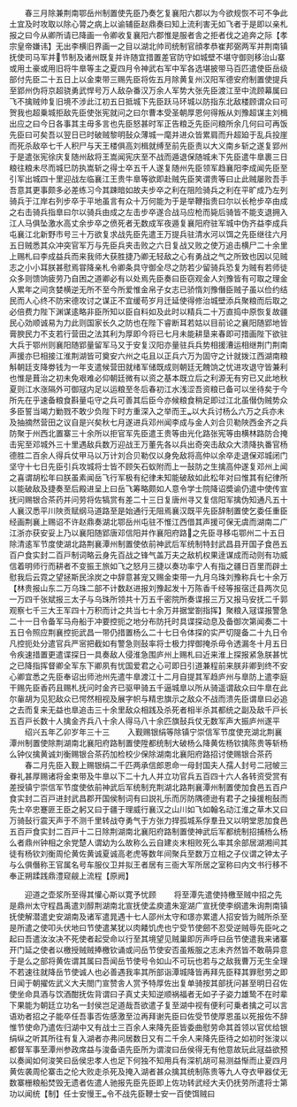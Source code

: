 <!-- { "loadSidebar": true } -->
　　春三月除兼荆南鄂岳州制置使先臣乃奏乞复襄阳六郡以为今欲规恢不可不争此土宜及时攻取以除心膂之病上以谕辅臣赵鼎奏曰知上流利害无如飞者于是即以亲札报之曰今从卿所请已降画一令卿收复襄阳六郡惟是服者舎之拒者伐之追奔之际【孝宗皇帝嫌讳】无出李横旧界画一之目以湖北帅司统制官顔孝恭崔邦弼两军并荆南镇抚使司马军并节制及诸州既复并许随宜措置差官防守如城壁不堪守御则移治山寨或用土豪或用旧将牛臯等主之夏四月令神武右军中军各选堪披带马百匹遣使臣岳级部付先臣二十五日上以金束带三赐先臣将佐五月除黄复州汉阳军德安府制置使提兵至郢州伪将京超骁勇武悍号万人敌杂番汉万余人军势大张先臣渡江至中流顾幕属曰飞不擒贼帅复旧境不涉此江初五日抵城下先臣跃马环城以防指东北敌楼顾谓众曰可贺我也超乗城拒敌先臣使张宪就问之曰尔曹本受圣朝厚恩何得叛从刘豫超谋主刘楫出应之曰今日各事其主毋多言也先臣怒甚时军正告粮乏先臣问粮所余几何曰可再饭先臣曰可矣吾以翌日已时破贼黎明鼔众薄城一麾并进众皆累肩而升超廹于乱兵投崖而死杀敌卒七千人积尸与天王楼俱高刘楫就缚至前先臣责以大义南乡斩之遂复郢州于是遣张宪徐庆复随州敌将王嵩闻宪庆至不战而遁退保随城未下先臣遣牛臯裹三日粮往粮未尽而城巳防执嵩斩之得士卒五千人遂复随州先臣领军趋襄阳李成闻先臣至引军出城四十里迎战左临襄江王贵牛臯等欲即赴贼先臣笑谓贵等曰止此贼屡败吾手吾意其更事颇多必差练习今其踈暗如故夫步卒之利在阻险骑兵之利在平旷成乃左列骑兵于江岸右列步卒于平地虽言有众十万何能为于是举鞭指贵曰尔以长枪步卒由成之右击骑兵指臯曰尔以骑兵由成之左击步卒遂合战马应枪而毙后骑皆不能支退拥入江人马俱坠激水高丈余步卒之偾死者无数成军夜遁复襄阳府驻军城中伪齐益李成兵屯襄江北新野市号三十万欲复求战先臣先遣王万提兵驻清水河以饵之先臣继往六月五日贼悉其众冲突官军万与先臣兵夹击败之六日复战又败之使万追击横尸二十余里上赐札曰李成益兵而来我师大获胜捷乃卿无轻敌之心有勇战之气之所致也因以见贼志之小小耳朕甚慰焉甞降亲札令卿条具守御全尽之防若少留骑兵恐复为贼有若师徒众多则馈饷疲劳乃自困之道卿必有以处焉先臣奏曰臣窃观金人刘豫皆有可取之理金人累年之间贪婪横逆无所不至今所爱惟金帛子女志已骄惰刘豫僭臣贼子虽以俭约结民而人心终不防宋德攻讨之谋正不宜缓苟岁月迁延使得修治城壁添兵聚粮而后取之必倍费力陛下渊谋逺略非臣所知以臣自料如及此时以精兵二十万直捣中原恢复故疆民心効顺诚易为力此则国家长久之防也在陛下睿断耳若姑以目前论之襄阳随郢地皆膏腴民力不支若行营田之法其利为厚即今将已七月未能耕垦来春即可措画陛下欲驻大兵于鄂州则襄阳随郢量留军马又于安复汉阳亦量驻兵兵势相援漕运相继荆门荆南声援亦巳相接江淮荆湖皆可奠安六州之屯且以正兵六万为固守之计就拨江西湖南粮斛朝廷支降劵钱为一年支遣候营田就绪军储既成则朝廷无餽饷之忧进攻退守皆兼利也惟是葺治之初未免艰难必仰朝廷微有以资之基本既立后之利源无有穷已又此地秋夏则江水涨隔外可御冦内足以运粮至冬后春初江水浅涩吾资粮已备可以坐待矣于今所先在乎速备粮食斟量屯守之兵可善其后臣今亦候粮食稍足即过江北虽僣伪贼势众多臣誓当竭力勦戮不敢少负陛下时方重深入之举而王以大兵讨杨么六万之兵亦未及抽摘然营田之议自是兴矣秋七月遂进兵邓州闻李成与金人刘合贝勒陜西金齐之兵防聚于州西北置寨三十余所以拒官军先臣遣王贵等由光化路张宪等由横林路防合掩击宪至邓城外三十里遇敌兵数万迎战王万董先各以兵出奇突击敌众大溃降执番官杨德胜二百余人得兵仗甲马以万计刘合贝勒仅以身免敌将高仲以余卒走退保邓城闭门坚守十七日先臣引兵攻城将士皆不顾矢石蚁附而上一鼔防之生擒高仲遂复邓州上闻之喜谓胡松年曰朕虽素闻岳飞行军极有纪律未知能破敌如此松年对曰惟其有纪律所以能破敌及捷奏至后殿进呈上曰岳飞筹略颇如人意令学士院降诏奬谕仍遣中使传宣抚问赐银合茶药并问劳将佐犒赏有差二十三日复唐州寻又复信阳军擒伪知通凡五十人襄汉悉平川陜贡赋纲马道路至是始通行无阻焉襄汉既平先臣辞制置使乞委任重臣经画荆襄上赐诏不许赵鼎奏湖北鄂岳州屯驻不惟江西借其声援可保无虞而湖南二广江浙亦获安妥上乃以襄阳随郢唐邓信阳并作襄阳府路之先臣寻移屯鄂州二十五日除清逺军节度使湖北路荆襄潭州制置使依前神武后军统制特封武昌县开国子食邑五百户食实封二百戸制词略云身先百战之锋气盖万夫之敌机权果逹谋成而动则有功威信着明师行而耕者不变振王旅如飞之怒月三捷以奏功率宁人有指之疆日百里而辟土慰我后云霓之望拯斯民涂炭之中辞意甚宠又赐金束带一九月乌珠刘豫称兵七十余万【林贵报山东二万乌珠二部不计数赵进报刘豫起发十万陈香千经等报宿迁县两次见一万四千张斌报三太子与乌珠所领共十万五千密院所奏谍报三万又报马安抚二千郭观察七千三大王军四十万积而计之共当七十余万并据堂劄指挥】聚粮入冦谍报警急二十一日令备军马舟船于冲要控扼之地分布防托时具谍探动息及备御次第闻奏二十五日令照应荆襄控扼武昌一带仍措置杨么二十七日令体探的实严切隄备二十九日令凡控扼处分遣官兵严宻把截如有警急则鼔率将士极力捍御掩杀毋令透漏冬十月五日令疾速措置更遣谍探日一具奏敌人侵淮急围庐州上赐札曰近来淮上探报紧急朕甚忧之已降指挥督卿全军东下卿夙有忧国爱君之心可即日引道兼程前来朕非卿到终不安心卿宜悉之先臣奉诏出师池州先遣牛臯渡江十二月自提其军趋庐州与臯防上遣李庭干赐先臣香药且赐札抚问时金齐已驱甲骑五千逼城臯以所从骑遥谓敌众曰牛臯在此尔軰胡为见犯敌众已愕然相视及展字帜与精忠旗示之敌众不战而溃先臣谓臯曰必追之去而复来无益也臯追击三十余里敌众相践及杀死者相半杀其都统之副及敌千戸长五百戸长数十人擒金齐兵八十余人得马八十余匹旗鼔兵仗无数军声大振庐州遂平
　　绍兴五年乙卯岁年三十三
　　入觐赐银绢等除镇宁崇信军节度使充湖北荆襄潭州制置使除荆湖南北襄阳府路制置使陞都统制大破杨么降黄佐杨钦擒陈贵等斩杨么钟仪擒黄诚刘衡赐银合茶药加检校少保除湖南北襄阳府路招讨使赐银合茶药
　　春二月先臣入觐上赐银绢二千匹两承信郎恩命一母封国夫人孺人封号二冠帔三眷礼甚厚赐诸将金束带及牛臯以下二十九人并立功官兵五百四十六人各转资受赏有差授镇宁崇信军节度使依前神武后军统制充荆湖北路荆襄潭州制置使加食邑五百户食实封二百戸进封武昌郡开国侯制词有曰説礼乐而厉防隅德逊有君子之操援枹鼔而先士卒忠蹇匪王臣之躬又曰于疆于理威行襄汉之山川如飞如翰名动江淮之草木又曰万骑鼔行震天声于不测千里转战夺勇气于方张力捍孤城系俘羣丑又以明堂恩加食邑五百戸食实封二百戸十二日除荆湖南北襄阳府路制置使神武后军都统制招捕杨么杨么者鼎州钟相之余党楚人谓幼为么故称么云自建炎末相败死么率其余部居湖湘间其徒有杨钦刘衡周伦黄佐黄诚夏诚高老虎等数年间聚兵至数万立相之子仪谓之钟太子与么俱僭称王官属名号车服仪卫并拟王者居有三衙大军所居之室称曰内文书行移不奉正朔蹂践鼎澧窥觎上流程【原阙】














　　迎道之壶浆所至得其懽心斯以寛予忧顾
　　将至潭先遣使持檄至贼中招之先是鼎州太守程昌禹遣刘醇荆湖南北宣抚使孟庾遣朱寔湖广宣抚使李纲遣朱询荆南镇抚使解潜遣史安湖南及诸军遣晁遇十七人邵州太守和璟亦累遣人招安皆为贼所杀至是所遣之使叩头伏地曰节使遣某犹以肉餧饥虎也宁受节使劒不忍受逆贼辱先臣叱之起曰吾遣汝汝决不死使者起受命以行至其境望见贼巢即厉声呼曰岳节使遣我来诸寨开门延之使者以檄授贼贼捧檄钦诵或问岳节使安否虽叛服之志未齐然皆不敢萌异意于是么之部将黄佐谓其属曰吾闻岳节使号令如山不可玩也若与之敌我曹万无生全理不若速往就降岳节使诚人也必善遇我率其所部诣潭城降皆再拜先臣释其罪慰劳之即日闻于朝擢佐武义大夫閤门宣赞舎人赏予特厚佐出复单骑按其部抚问甚至明日召佐使坐命具酒与饮酒酣抚佐背谓曰子真丈夫知逆顺祸福者无如子子姿力雄鸷不在时辈下果能为朝廷立功名一封侯岂足道哉吾欲遣子复至湖中视有便利可乗者擒之可以言语劝者招之子能卒任吾事否佐感激至泣再拜谢先臣曰佐受节使厚恩虽以死报佐不辞惟节使命乃遣佐归湖中又有战士三百余人来降先臣皆委曲慰劳命其首领以官优给银绢纵之听其所往有复入湖者亦弗问居数日又有二千余人来降先臣待之如初时张浚以都督军事至潭州参政席益与浚备语先臣所为谓浚曰岳侯得无有他意故玩此冦益欲预以奏闻如何浚笑曰岳侯忠孝人也足下何独不知用兵有深机胡可易测益惭而止夏四月黄佐袭周伦寨击之伦大败走杀死及掩入湖者甚众擒其统制陈贵等九人夺衣甲器仗无数寨栅粮船焚毁无遗者佐遣人驰报先臣先臣即上佐功转武经大夫仍抚劳所遣将士第功以闻统【制】任士安慢王令不战先臣鞭士安一百使饵贼曰
